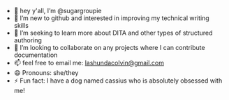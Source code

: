 - 👋 hey y'all, I’m @sugargroupie
- 👀 I’m new to github and interested in improving my technical writing skills
- 🌱 I’m seeking to learn more about DITA and other types of structured authoring
- 💞️ I’m looking to collaborate on any projects where I can contribute documentation
- 📫 feel free to email me: lashundacolvin@gmail.com
- 😄 Pronouns: she/they
- ⚡ Fun fact: I have a dog named cassius who is absolutely obsessed with me!

<!---
sugargroupie/evettaco is a ✨ special ✨ repository because its `README.md` (this file) appears on your GitHub profile.
You can click the Preview link to take a look at your changes.
--->
